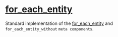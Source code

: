# [for_each_entity](for_each_entity.hpp)

Standard implementation of the [for_each_entity](../../../meta/for_each_entity.md) and `for_each_entity_without` `meta components`.
